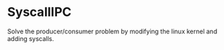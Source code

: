 SyscallIPC
==========

Solve the producer/consumer problem by modifying the linux kernel and adding syscalls.
